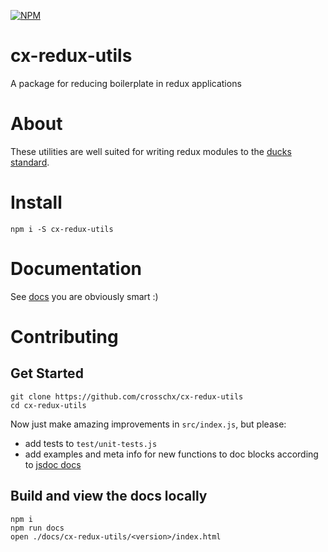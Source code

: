 [![NPM](https://nodei.co/npm/cx-redux-utils.png)](https://npmjs.org/package/cx-redux-utils)

# cx-redux-utils
A package for reducing boilerplate in redux applications

# About
These utilities are well suited for writing redux modules to the [ducks standard](https://github.com/erikras/ducks-modular-redux).

# Install
```shell
npm i -S cx-redux-utils
```

# Documentation
See [docs](https://crosschx.github.io/cx-redux-utils/) you are obviously smart :)

# Contributing

## Get Started
```shell
git clone https://github.com/crosschx/cx-redux-utils
cd cx-redux-utils
```

Now just make amazing improvements in `src/index.js`, but please:

  - add tests to `test/unit-tests.js`
  - add examples and meta info for new functions to doc blocks according to [jsdoc docs](http://usejsdoc.org/)

## Build and view the docs locally
```shell
npm i
npm run docs
open ./docs/cx-redux-utils/<version>/index.html
```
